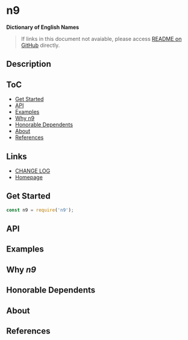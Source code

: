 #	n9
__Dictionary of English Names__

>	If links in this document not avaiable, please access [README on GitHub](./README.md) directly.

##  Description

##	ToC

*	[Get Started](#get-started)
*	[API](#api)
* 	[Examples](#examples)
*	[Why n9](#why-n9)
*	[Honorable Dependents](#honorable-dependents)
*	[About](#about)
*	[References](#references)

##	Links

*	[CHANGE LOG](./CHANGELOG.md)
*	[Homepage](https://github.com/YounGoat/nodejs.n9)

##	Get Started

```javascript
const n9 = require('n9');
```

##	API

##  Examples

##  Why *n9*

##  Honorable Dependents

##  About

##  References